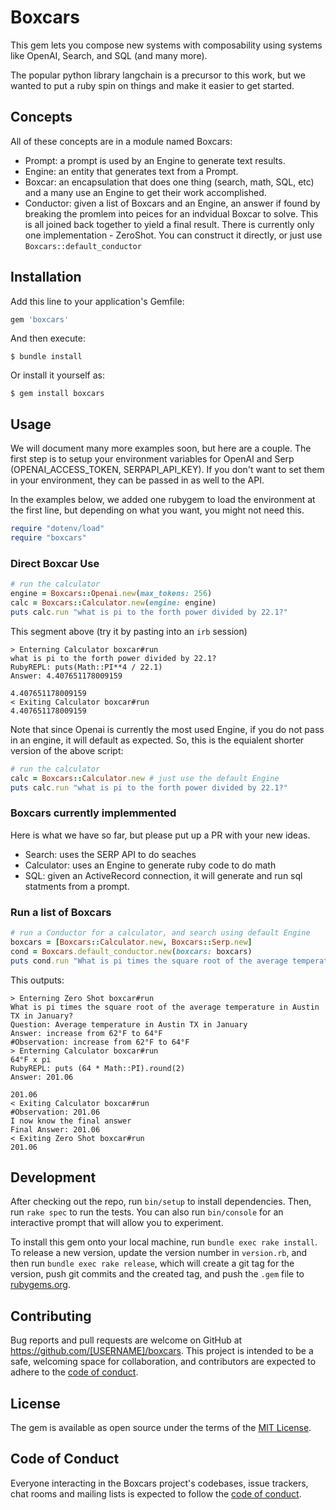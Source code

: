 # Boxcars

This gem lets you compose new systems with composability using systems like OpenAI, Search, and SQL (and many more).

The popular python library langchain is a precursor to this work, but we wanted to put a ruby spin on things and make it easier to get started.

## Concepts
All of these concepts are in a module named Boxcars:
- Prompt: a prompt is used by an Engine to generate text results.
- Engine: an entity that generates text from a Prompt.
- Boxcar: an encapsulation that does one thing (search, math, SQL, etc) and a many use an Engine to get their work accomplished.
- Conductor: given a list of Boxcars and an Engine, an answer if found by breaking the promlem into peices for an indvidual Boxcar to solve. This is all joined back together to yield a final result. There is currently only one implementation - ZeroShot. You can construct it directly, or just use `Boxcars::default_conductor`

## Installation

Add this line to your application's Gemfile:

```ruby
gem 'boxcars'
```

And then execute:

    $ bundle install

Or install it yourself as:

    $ gem install boxcars

## Usage

We will document many more examples soon, but here are a couple. The first step is to setup your environment variables for OpenAI and Serp (OPENAI_ACCESS_TOKEN, SERPAPI_API_KEY). If you don't want to set them in your environment, they can be passed in as well to the API.

In the examples below, we added one rubygem to load the environment at the first line, but depending on what you want, you might not need this.
```ruby
require "dotenv/load"
require "boxcars"
```

### Direct Boxcar Use

```ruby
# run the calculator
engine = Boxcars::Openai.new(max_tokens: 256)
calc = Boxcars::Calculator.new(engine: engine)
puts calc.run "what is pi to the forth power divided by 22.1?"
```
This segment above (try it by pasting into an `irb` session)
```text
> Enterning Calculator boxcar#run
what is pi to the forth power divided by 22.1?
RubyREPL: puts(Math::PI**4 / 22.1)
Answer: 4.407651178009159

4.407651178009159
< Exiting Calculator boxcar#run
4.407651178009159
```

Note that since Openai is currently the most used Engine, if you do not pass in an engine, it will default as expected. So, this is the equialent shorter version of the above script:
```ruby
# run the calculator
calc = Boxcars::Calculator.new # just use the default Engine
puts calc.run "what is pi to the forth power divided by 22.1?"
```
### Boxcars currently implemmented

Here is what we have so far, but please put up a PR with your new ideas.
- Search: uses the SERP API to do seaches
- Calculator: uses an Engine to generate ruby code to do math
- SQL: given an ActiveRecord connection, it will generate and run sql statments from a prompt.

### Run a list of Boxcars
```ruby
# run a Conductor for a calculator, and search using default Engine
boxcars = [Boxcars::Calculator.new, Boxcars::Serp.new]
cond = Boxcars.default_conductor.new(boxcars: boxcars)
puts cond.run "What is pi times the square root of the average temperature in Austin TX in January?"
```
This outputs:
```text
> Enterning Zero Shot boxcar#run
What is pi times the square root of the average temperature in Austin TX in January?
Question: Average temperature in Austin TX in January
Answer: increase from 62°F to 64°F
#Observation: increase from 62°F to 64°F
> Enterning Calculator boxcar#run
64°F x pi
RubyREPL: puts (64 * Math::PI).round(2)
Answer: 201.06

201.06
< Exiting Calculator boxcar#run
#Observation: 201.06
I now know the final answer
Final Answer: 201.06
< Exiting Zero Shot boxcar#run
201.06
```

## Development

After checking out the repo, run `bin/setup` to install dependencies. Then, run `rake spec` to run the tests. You can also run `bin/console` for an interactive prompt that will allow you to experiment.

To install this gem onto your local machine, run `bundle exec rake install`. To release a new version, update the version number in `version.rb`, and then run `bundle exec rake release`, which will create a git tag for the version, push git commits and the created tag, and push the `.gem` file to [rubygems.org](https://rubygems.org).

## Contributing

Bug reports and pull requests are welcome on GitHub at https://github.com/[USERNAME]/boxcars. This project is intended to be a safe, welcoming space for collaboration, and contributors are expected to adhere to the [code of conduct](https://github.com/[USERNAME]/boxcars/blob/main/CODE_OF_CONDUCT.md).

## License

The gem is available as open source under the terms of the [MIT License](https://opensource.org/licenses/MIT).

## Code of Conduct

Everyone interacting in the Boxcars project's codebases, issue trackers, chat rooms and mailing lists is expected to follow the [code of conduct](https://github.com/[USERNAME]/boxcars/blob/main/CODE_OF_CONDUCT.md).
